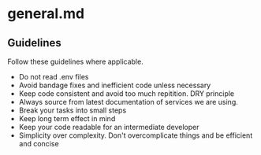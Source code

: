 # general.md

## Guidelines
Follow these guidelines where applicable.
- Do not read .env files
- Avoid bandage fixes and inefficient code unless necessary
- Keep code consistent and avoid too much repitition. DRY principle
- Always source from latest documentation of services we are using.
- Break your tasks into small steps
- Keep long term effect in mind
- Keep your code readable for an intermediate developer
- Simplicity over complexity. Don't overcomplicate things and be efficient and concise